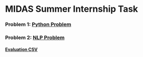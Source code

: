 # MIDAS Summer Internship Task
### Problem 1: [Python Problem](https://github.com/tramplingWillow/MIDAS/blob/master/Python_Problem/Problem_1.ipynb)
### Problem 2: [NLP Problem](https://github.com/tramplingWillow/MIDAS/blob/master/NLP_Problem/Problem_2.ipynb)
#### [Evaluation CSV](https://github.com/tramplingWillow/MIDAS/blob/master/NLP_Problem/bharat_suri.csv)
